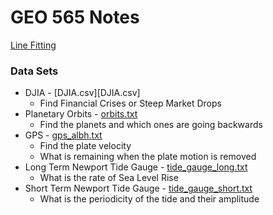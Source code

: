 # GEO 565 Notes

[Line Fitting](LineFitting.html)

### Data Sets
   - DJIA - [DJIA.csv][DJIA.csv]
       - Find Financial Crises or Steep Market Drops
   - Planetary Orbits - [orbits.txt](orbits.txt)
       - Find the planets and which ones are going backwards
   - GPS - [gps_albh.txt](gps_albh.txt)
       - Find the plate velocity
       - What is remaining when the plate motion is removed
   - Long Term Newport Tide Gauge - [tide_gauge_long.txt](tide_gauge_long.txt)
       - What is the rate of Sea Level Rise
   - Short Term Newport Tide Gauge - [tide_gauge_short.txt](tide_gauge_short.txt)
       - What is the periodicity of the tide and their amplitude

